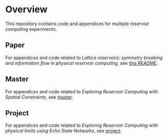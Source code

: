 # Overview

This repository contains code and appendices for multiple reservoir computing experiments.

## Paper

For appendices and code related to *Lattice reservoirs: symmetry breaking and information flow in physical reservoir computing*, see [this README](paper/).

## Master

For appendices and code related to *Exploring Reservoir Computing with Spatial Constraints*, see [master](master/).

## Project

For appendices and code related to *Exploring Reservoir Computing with physical limits using Echo State Networks*, see [project](project/).
